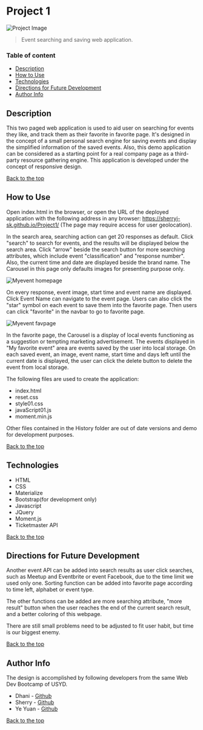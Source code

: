 # Project 1

![Project Image](assets/images/projectImage.jpg)

>Event searching and saving web application.



### Table of content

- [Description](##Description)
- [How to Use](##How-to-Use)
- [Technologies](##Technologies)
- [Directions for Future Development](##Directions-for-Future-Development)
- [Author Info](##Author-Info)



## Description

This two paged web application is used to aid user on searching for events they like, and track them as their favorite in favorite page.
It's designed in the concept of a small personal search engine for saving events and display the simplified information of the saved events. Also, this demo application can be considered as a starting point for a real company page as a third-party resource gathering engine.
This application is developed under the concept of responsive design.

[Back to the top](#Project-1)



## How to Use

Open index.html in the browser,
or open the URL of the deployed application with the following address in any browser: https://sherryj-sk.github.io/Project1/ (The page may require access for user geolocation).

In the search area, searching action can get 20 responses as default. Click "search" to search for events, and the results will be displayed below the search area. Click "arrow" beside the search button for more searching attributes, which include event "classification" and "response number". Also, the current time and date are displayed beside the brand name. The Carousel in this page only defaults images for presenting purpose only.

![Myevent homepage](assets/images/homepage.jpg)

On every response, event image, start time and event name are displayed. Click Event Name can navigate to the event page. Users can also click the "star" symbol on each event to save them into the favorite page. Then users can click "favorite" in the navbar to go to favorite page.

![Myevent favpage](assets/images/favpage.jpg)

In the favorite page, the Carousel is a display of local events functioning as a suggestion or tempting marketing advertisement. The events displayed in "My favorite event" area are events saved by the user into local storage. On each saved event, an image, event name, start time and days left until the current date is displayed, the user can click the delete button to delete the event from local storage.

The following files are used to create the application:
- index.html
- reset.css
- style01.css
- javaScript01.js
- moment.min.js

Other files contained in the History folder are out of date versions and demo for development purposes.

[Back to the top](#Project-1)



## Technologies
- HTML
- CSS
- Materialize 
- Bootstrap(for development only)
- Javascript
- JQuery
- Moment.js
- Ticketmaster API

[Back to the top](#Project-1)



## Directions for Future Development

Another event API can be added into search results as user click searches, such as Meetup and Eventbrite or event Facebook, due to the time limit we used only one. Sorting function can be added into favorite page according to time left, alphabet or event type. 

The other functions can be added are more searching attribute, "more result" button when the user reaches the end of the current search result, and a better coloring of this webpage.

There are still small problems need to be adjusted to fit user habit, but time is our biggest enemy.


[Back to the top](#Project-1)



## Author Info

The design is accomplished by following developers from the same Web Dev Bootcamp of USYD.

- Dhani - [Github]()
- Sherry - [Github]()
- Ye Yuan - [Github](https://github.com/AndyYuan-Oni)

[Back to the top](#Project-1)
